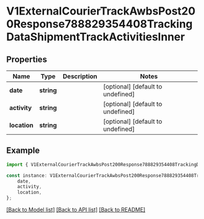 # V1ExternalCourierTrackAwbsPost200Response788829354408TrackingDataShipmentTrackActivitiesInner


## Properties

Name | Type | Description | Notes
------------ | ------------- | ------------- | -------------
**date** | **string** |  | [optional] [default to undefined]
**activity** | **string** |  | [optional] [default to undefined]
**location** | **string** |  | [optional] [default to undefined]

## Example

```typescript
import { V1ExternalCourierTrackAwbsPost200Response788829354408TrackingDataShipmentTrackActivitiesInner } from './api';

const instance: V1ExternalCourierTrackAwbsPost200Response788829354408TrackingDataShipmentTrackActivitiesInner = {
    date,
    activity,
    location,
};
```

[[Back to Model list]](../README.md#documentation-for-models) [[Back to API list]](../README.md#documentation-for-api-endpoints) [[Back to README]](../README.md)
